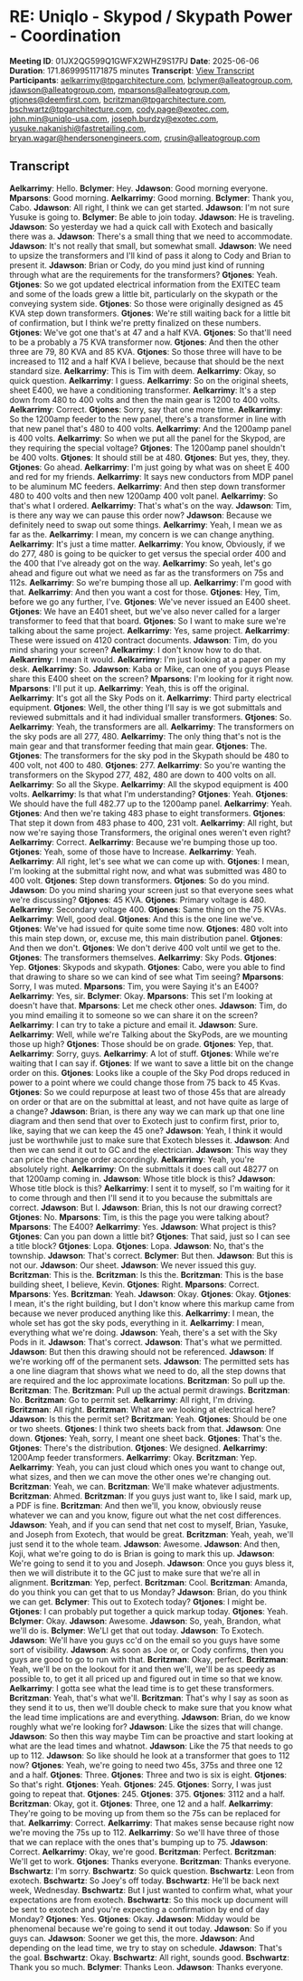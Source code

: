 # RE: Uniqlo - Skypod / Skypath Power - Coordination
**Meeting ID**: 01JX2QG599Q1GWFX2WHZ9S17PJ
**Date**: 2025-06-06
**Duration**: 171.8699951171875 minutes
**Transcript**: [View Transcript](https://app.fireflies.ai/view/01JX2QG599Q1GWFX2WHZ9S17PJ)
**Participants**: aelkarrimy@tpgarchitecture.com, bclymer@alleatogroup.com, jdawson@alleatogroup.com, mparsons@alleatogroup.com, gtjones@deemfirst.com, bcritzman@tpgarchitecture.com, bschwartz@tpgarchitecture.com, cody.page@exotec.com, john.min@uniqlo-usa.com, joseph.burdzy@exotec.com, yusuke.nakanishi@fastretailing.com, bryan.wagar@hendersonengineers.com, crusin@alleatogroup.com

## Transcript
**Aelkarrimy**: Hello.
**Bclymer**: Hey.
**Jdawson**: Good morning everyone.
**Mparsons**: Good morning.
**Aelkarrimy**: Good morning.
**Bclymer**: Thank you, Cabo.
**Jdawson**: All right, I think we can get started.
**Jdawson**: I'm not sure Yusuke is going to.
**Bclymer**: Be able to join today.
**Jdawson**: He is traveling.
**Jdawson**: So yesterday we had a quick call with Exotech and basically there was a.
**Jdawson**: There's a small thing that we need to accommodate.
**Jdawson**: It's not really that small, but somewhat small.
**Jdawson**: We need to upsize the transformers and I'll kind of pass it along to Cody and Brian to present it.
**Jdawson**: Brian or Cody, do you mind just kind of running through what are the requirements for the transformers?
**Gtjones**: Yeah.
**Gtjones**: So we got updated electrical information from the EXITEC team and some of the loads grew a little bit, particularly on the skypath or the conveying system side.
**Gtjones**: So those were originally designed as 45 KVA step down transformers.
**Gtjones**: We're still waiting back for a little bit of confirmation, but I think we're pretty finalized on these numbers.
**Gtjones**: We've got one that's at 47 and a half KVA.
**Gtjones**: So that'll need to be a probably a 75 KVA transformer now.
**Gtjones**: And then the other three are 79, 80 KVA and 85 KVA.
**Gtjones**: So those three will have to be increased to 112 and a half KVA I believe, because that should be the next standard size.
**Aelkarrimy**: This is Tim with deem.
**Aelkarrimy**: Okay, so quick question.
**Aelkarrimy**: I guess.
**Aelkarrimy**: So on the original sheets, sheet E400, we have a conditioning transformer.
**Aelkarrimy**: It's a step down from 480 to 400 volts and then the main gear is 1200 to 400 volts.
**Aelkarrimy**: Correct.
**Gtjones**: Sorry, say that one more time.
**Aelkarrimy**: So the 1200amp feeder to the new panel, there's a transformer in line with that new panel that's 480 to 400 volts.
**Aelkarrimy**: And the 1200amp panel is 400 volts.
**Aelkarrimy**: So when we put all the panel for the Skypod, are they requiring the special voltage?
**Gtjones**: The 1200amp panel shouldn't be 400 volts.
**Gtjones**: It should still be at 480.
**Gtjones**: But yes, they, they.
**Gtjones**: Go ahead.
**Aelkarrimy**: I'm just going by what was on sheet E 400 and red for my friends.
**Aelkarrimy**: It says new conductors from MDP panel to be aluminum MC feeders.
**Aelkarrimy**: And then step down transformer 480 to 400 volts and then new 1200amp 400 volt panel.
**Aelkarrimy**: So that's what I ordered.
**Aelkarrimy**: That's what's on the way.
**Jdawson**: Tim, is there any way we can pause this order now?
**Jdawson**: Because we definitely need to swap out some things.
**Aelkarrimy**: Yeah, I mean we as far as the.
**Aelkarrimy**: I mean, my concern is we can change anything.
**Aelkarrimy**: It's just a time matter.
**Aelkarrimy**: You know, Obviously, if we do 277, 480 is going to be quicker to get versus the special order 400 and the 400 that I've already got on the way.
**Aelkarrimy**: So yeah, let's go ahead and figure out what we need as far as the transformers on 75s and 112s.
**Aelkarrimy**: So we're bumping those all up.
**Aelkarrimy**: I'm good with that.
**Aelkarrimy**: And then you want a cost for those.
**Gtjones**: Hey, Tim, before we go any further, I've.
**Gtjones**: We've never issued an E400 sheet.
**Gtjones**: We have an E401 sheet, but we've also never called for a larger transformer to feed that that board.
**Gtjones**: So I want to make sure we're talking about the same project.
**Aelkarrimy**: Yes, same project.
**Aelkarrimy**: These were issued on 4120 contract documents.
**Jdawson**: Tim, do you mind sharing your screen?
**Aelkarrimy**: I don't know how to do that.
**Aelkarrimy**: I mean it would.
**Aelkarrimy**: I'm just looking at a paper on my desk.
**Aelkarrimy**: So.
**Jdawson**: Kaba or Mike, can one of you guys Please share this E400 sheet on the screen?
**Mparsons**: I'm looking for it right now.
**Mparsons**: I'll put it up.
**Aelkarrimy**: Yeah, this is off the original.
**Aelkarrimy**: It's got all the Sky Pods on it.
**Aelkarrimy**: Third party electrical equipment.
**Gtjones**: Well, the other thing I'll say is we got submittals and reviewed submittals and it had individual smaller transformers.
**Gtjones**: So.
**Aelkarrimy**: Yeah, the transformers are all.
**Aelkarrimy**: The transformers on the sky pods are all 277, 480.
**Aelkarrimy**: The only thing that's not is the main gear and that transformer feeding that main gear.
**Gtjones**: The.
**Gtjones**: The transformers for the sky pod in the Skypath should be 480 to 400 volt, not 400 to 480.
**Gtjones**: 277.
**Aelkarrimy**: So you're wanting the transformers on the Skypod 277, 482, 480 are down to 400 volts on all.
**Aelkarrimy**: So all the Skype.
**Aelkarrimy**: All the skypod equipment is 400 volts.
**Aelkarrimy**: Is that what I'm understanding?
**Gtjones**: Yeah.
**Gtjones**: We should have the full 482.77 up to the 1200amp panel.
**Aelkarrimy**: Yeah.
**Gtjones**: And then we're taking 483 phase to eight transformers.
**Gtjones**: That step it down from 483 phase to 400, 231 volt.
**Aelkarrimy**: All right, but now we're saying those Transformers, the original ones weren't even right?
**Aelkarrimy**: Correct.
**Aelkarrimy**: Because we're bumping those up too.
**Gtjones**: Yeah, some of those have to Increase.
**Aelkarrimy**: Yeah.
**Aelkarrimy**: All right, let's see what we can come up with.
**Gtjones**: I mean, I'm looking at the submittal right now, and what was submitted was 480 to 400 volt.
**Gtjones**: Step down transformers.
**Gtjones**: So do you mind.
**Jdawson**: Do you mind sharing your screen just so that everyone sees what we're discussing?
**Gtjones**: 45 KVA.
**Gtjones**: Primary voltage is 480.
**Aelkarrimy**: Secondary voltage 400.
**Gtjones**: Same thing on the 75 KVAs.
**Aelkarrimy**: Well, good deal.
**Gtjones**: And this is the one line we've.
**Gtjones**: We've had issued for quite some time now.
**Gtjones**: 480 volt into this main step down, or, excuse me, this main distribution panel.
**Gtjones**: And then we don't.
**Gtjones**: We don't derive 400 volt until we get to the.
**Gtjones**: The transformers themselves.
**Aelkarrimy**: Sky Pods.
**Gtjones**: Yep.
**Gtjones**: Skypods and skypath.
**Gtjones**: Cabo, were you able to find that drawing to share so we can kind of see what Tim seeing?
**Mparsons**: Sorry, I was muted.
**Mparsons**: Tim, you were Saying it's an E400?
**Aelkarrimy**: Yes, sir.
**Bclymer**: Okay.
**Mparsons**: This set I'm looking at doesn't have that.
**Mparsons**: Let me check other ones.
**Jdawson**: Tim, do you mind emailing it to someone so we can share it on the screen?
**Aelkarrimy**: I can try to take a picture and email it.
**Jdawson**: Sure.
**Aelkarrimy**: Well, while we're Talking about the SkyPods, are we mounting those up high?
**Gtjones**: Those should be on grade.
**Gtjones**: Yep, that.
**Aelkarrimy**: Sorry, guys.
**Aelkarrimy**: A lot of stuff.
**Gtjones**: While we're waiting that I can say if.
**Gtjones**: If we want to save a little bit on the change order on this.
**Gtjones**: Looks like a couple of the Sky Pod drops reduced in power to a point where we could change those from 75 back to 45 Kvas.
**Gtjones**: So we could repurpose at least two of those 45s that are already on order or that are on the submittal at least, and not have quite as large of a change?
**Jdawson**: Brian, is there any way we can mark up that one line diagram and then send that over to Exotech just to confirm first, prior to, like, saying that we can keep the 45 one?
**Jdawson**: Yeah, I think it would just be worthwhile just to make sure that Exotech blesses it.
**Jdawson**: And then we can send it out to GC and the electrician.
**Jdawson**: This way they can price the change order accordingly.
**Aelkarrimy**: Yeah, you're absolutely right.
**Aelkarrimy**: On the submittals it does call out 48277 on that 1200amp coming in.
**Jdawson**: Whose title block is this?
**Jdawson**: Whose title block is this?
**Aelkarrimy**: I sent it to myself, so I'm waiting for it to come through and then I'll send it to you because the submittals are correct.
**Jdawson**: But I.
**Jdawson**: Brian, this Is not our drawing correct?
**Gtjones**: No.
**Mparsons**: Tim, is this the page you were talking about?
**Mparsons**: The E400?
**Aelkarrimy**: Yes.
**Jdawson**: What project is this?
**Gtjones**: Can you pan down a little bit?
**Gtjones**: That said, just so I can see a title block?
**Gtjones**: Lopa.
**Gtjones**: Lopa.
**Jdawson**: No, that's the township.
**Jdawson**: That's correct.
**Bclymer**: But then.
**Jdawson**: But this is not our.
**Jdawson**: Our sheet.
**Jdawson**: We never issued this guy.
**Bcritzman**: This is the.
**Bcritzman**: Is this the.
**Bcritzman**: This is the base building sheet, I believe, Kevin.
**Gtjones**: Right.
**Mparsons**: Correct.
**Mparsons**: Yes.
**Bcritzman**: Yeah.
**Jdawson**: Okay.
**Gtjones**: Okay.
**Gtjones**: I mean, it's the right building, but I don't know where this markup came from because we never produced anything like this.
**Aelkarrimy**: I mean, the whole set has got the sky pods, everything in it.
**Aelkarrimy**: I mean, everything what we're doing.
**Jdawson**: Yeah, there's a set with the Sky Pods in it.
**Jdawson**: That's correct.
**Jdawson**: That's what we permitted.
**Jdawson**: But then this drawing should not be referenced.
**Jdawson**: If we're working off of the permanent sets.
**Jdawson**: The permitted sets has a one line diagram that shows what we need to do, all the step downs that are required and the loc approximate locations.
**Bcritzman**: So pull up the.
**Bcritzman**: The.
**Bcritzman**: Pull up the actual permit drawings.
**Bcritzman**: No.
**Bcritzman**: Go to permit set.
**Aelkarrimy**: All right, I'm driving.
**Bcritzman**: All right.
**Bcritzman**: What are we looking at electrical here?
**Jdawson**: Is this the permit set?
**Bcritzman**: Yeah.
**Gtjones**: Should be one or two sheets.
**Gtjones**: I think two sheets back from that.
**Jdawson**: One down.
**Gtjones**: Yeah, sorry, I meant one sheet back.
**Gtjones**: That's the.
**Gtjones**: There's the distribution.
**Gtjones**: We designed.
**Aelkarrimy**: 1200Amp feeder transformers.
**Aelkarrimy**: Okay.
**Bcritzman**: Yep.
**Aelkarrimy**: Yeah, you can just cloud which ones you want to change out, what sizes, and then we can move the other ones we're changing out.
**Bcritzman**: Yeah, we can.
**Bcritzman**: We'll make whatever adjustments.
**Bcritzman**: Ahmed.
**Bcritzman**: If you guys just want to, like I said, mark up, a PDF is fine.
**Bcritzman**: And then we'll, you know, obviously reuse whatever we can and you know, figure out what the net cost differences.
**Jdawson**: Yeah, and if you can send that net cost to myself, Brian, Yasuke, and Joseph from Exotech, that would be great.
**Bcritzman**: Yeah, yeah, we'll just send it to the whole team.
**Jdawson**: Awesome.
**Jdawson**: And then, Koji, what we're going to do is Brian is going to mark this up.
**Jdawson**: We're going to send it to you and Joseph.
**Jdawson**: Once you guys bless it, then we will distribute it to the GC just to make sure that we're all in alignment.
**Bcritzman**: Yep, perfect.
**Bcritzman**: Cool.
**Bcritzman**: Amanda, do you think you can get that to us Monday?
**Jdawson**: Brian, do you think we can get.
**Bclymer**: This out to Exotech today?
**Gtjones**: I might be.
**Gtjones**: I can probably put together a quick markup today.
**Gtjones**: Yeah.
**Bclymer**: Okay.
**Jdawson**: Awesome.
**Jdawson**: So, yeah, Brandon, what we'll do is.
**Bclymer**: We'Ll get that out today.
**Jdawson**: To Exotech.
**Jdawson**: We'll have you guys cc'd on the email so you guys have some sort of visibility.
**Jdawson**: As soon as Joe or, or Cody confirms, then you guys are good to go to run with that.
**Bcritzman**: Okay, perfect.
**Bcritzman**: Yeah, we'll be on the lookout for it and then we'll, we'll be as speedy as possible to, to get it all priced up and figured out in time so that we know.
**Aelkarrimy**: I gotta see what the lead time is to get these transformers.
**Bcritzman**: Yeah, that's what we'll.
**Bcritzman**: That's why I say as soon as they send it to us, then we'll double check to make sure that you know what the lead time implications are and everything.
**Jdawson**: Brian, do we know roughly what we're looking for?
**Jdawson**: Like the sizes that will change.
**Jdawson**: So then this way maybe Tim can be proactive and start looking at what are the lead times and whatnot.
**Jdawson**: Like the 75 that needs to go up to 112.
**Jdawson**: So like should he look at a transformer that goes to 112 now?
**Gtjones**: Yeah, we're going to need two 45s, 375s and three one 12 and a half.
**Gtjones**: Three.
**Gtjones**: Three and two is six is eight.
**Gtjones**: So that's right.
**Gtjones**: Yeah.
**Gtjones**: 245.
**Gtjones**: Sorry, I was just going to repeat that.
**Gtjones**: 245.
**Gtjones**: 375.
**Gtjones**: 3112 and a half.
**Bcritzman**: Okay, got it.
**Gtjones**: Three, one 12 and a half.
**Aelkarrimy**: They're going to be moving up from them so the 75s can be replaced for that.
**Aelkarrimy**: Correct.
**Aelkarrimy**: That makes sense because right now we're moving the 75s up to 112.
**Aelkarrimy**: So we'll have three of those that we can replace with the ones that's bumping up to 75.
**Jdawson**: Correct.
**Aelkarrimy**: Okay, we're good.
**Bcritzman**: Perfect.
**Bcritzman**: We'll get to work.
**Gtjones**: Thanks everyone.
**Bcritzman**: Thanks everyone.
**Bschwartz**: I'm sorry.
**Bschwartz**: So quick question.
**Bschwartz**: Leon from exotech.
**Bschwartz**: So Joey's off today.
**Bschwartz**: He'll be back next week, Wednesday.
**Bschwartz**: But I just wanted to confirm what, what your expectations are from exotech.
**Bschwartz**: So this mock up document will be sent to exotech and you're expecting a confirmation by end of day Monday?
**Gtjones**: Yes.
**Gtjones**: Okay.
**Jdawson**: Midday would be phenomenal because we're going to send it out today.
**Jdawson**: So if you guys can.
**Jdawson**: Sooner we get this, the more.
**Jdawson**: And depending on the lead time, we try to stay on schedule.
**Jdawson**: That's the goal.
**Bschwartz**: Okay.
**Bschwartz**: All right, sounds good.
**Bschwartz**: Thank you so much.
**Bclymer**: Thanks Leon.
**Jdawson**: Thanks everyone.